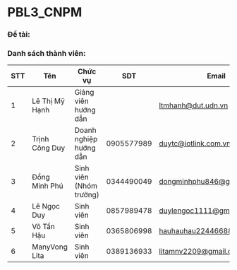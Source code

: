 # PBL3_CNPM
### Đề tài: 
### Danh sách thành viên:
|STT|Tên|Chức vụ|SDT|Email|
|-|-|-|-|-|
|1|Lê Thị Mỹ Hạnh|Giảng viên hướng dẫn||ltmhanh@dut.udn.vn|
|2|Trịnh Công Duy|Doanh nghiệp hướng dẫn|0905577989|duytc@iotlink.com.vn|
|3|Đồng Minh Phú|Sinh viên (Nhóm trưởng)|0344490049|dongminhphu846@gmail.com|
|4|Lê Ngọc Duy|Sinh viên|0857989478|duylengoc1111@gmail.com|
|5|Võ Tấn Hậu|Sinh viên|0365806998|hauhauhau22446688@gmail.com|
|6|ManyVong Lita|Sinh viên|0389136933|litamnv2209@gmail.com|

